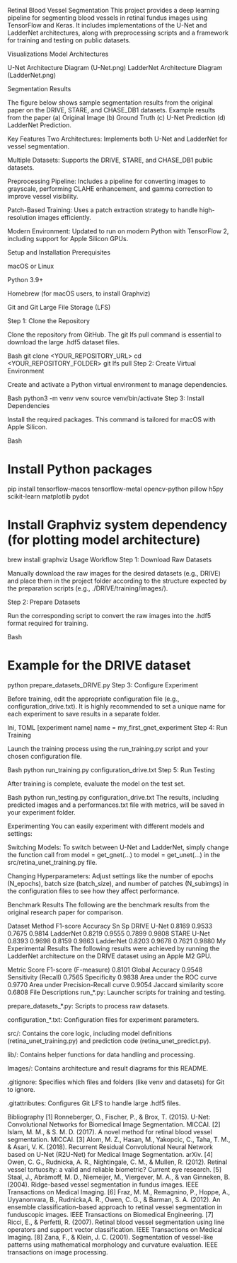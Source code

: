 Retinal Blood Vessel Segmentation
This project provides a deep learning pipeline for segmenting blood vessels in retinal fundus images using TensorFlow and Keras. It includes implementations of the U-Net and LadderNet architectures, along with preprocessing scripts and a framework for training and testing on public datasets.

Visualizations
Model Architectures

U-Net Architecture Diagram (U-Net.png)
LadderNet Architecture Diagram (LadderNet.png)

Segmentation Results

The figure below shows sample segmentation results from the original paper on the DRIVE, STARE, and CHASE_DB1 datasets.
Example results from the paper (a) Original Image (b) Ground Truth (c) U-Net Prediction (d) LadderNet Prediction.

Key Features
Two Architectures: Implements both U-Net and LadderNet for vessel segmentation.

Multiple Datasets: Supports the DRIVE, STARE, and CHASE_DB1 public datasets.

Preprocessing Pipeline: Includes a pipeline for converting images to grayscale, performing CLAHE enhancement, and gamma correction to improve vessel visibility.

Patch-Based Training: Uses a patch extraction strategy to handle high-resolution images efficiently.

Modern Environment: Updated to run on modern Python with TensorFlow 2, including support for Apple Silicon GPUs.

Setup and Installation
Prerequisites

macOS or Linux

Python 3.9+

Homebrew (for macOS users, to install Graphviz)

Git and Git Large File Storage (LFS)

Step 1: Clone the Repository

Clone the repository from GitHub. The git lfs pull command is essential to download the large .hdf5 dataset files.

Bash
git clone <YOUR_REPOSITORY_URL>
cd <YOUR_REPOSITORY_FOLDER>
git lfs pull
Step 2: Create Virtual Environment

Create and activate a Python virtual environment to manage dependencies.

Bash
python3 -m venv venv
source venv/bin/activate
Step 3: Install Dependencies

Install the required packages. This command is tailored for macOS with Apple Silicon.

Bash
# Install Python packages
pip install tensorflow-macos tensorflow-metal opencv-python pillow h5py scikit-learn matplotlib pydot

# Install Graphviz system dependency (for plotting model architecture)
brew install graphviz
Usage Workflow
Step 1: Download Raw Datasets

Manually download the raw images for the desired datasets (e.g., DRIVE) and place them in the project folder according to the structure expected by the preparation scripts (e.g., ./DRIVE/training/images/).

Step 2: Prepare Datasets

Run the corresponding script to convert the raw images into the .hdf5 format required for training.

Bash
# Example for the DRIVE dataset
python prepare_datasets_DRIVE.py
Step 3: Configure Experiment

Before training, edit the appropriate configuration file (e.g., configuration_drive.txt). It is highly recommended to set a unique name for each experiment to save results in a separate folder.

Ini, TOML
[experiment name]
name = my_first_gnet_experiment
Step 4: Run Training

Launch the training process using the run_training.py script and your chosen configuration file.

Bash
python run_training.py configuration_drive.txt
Step 5: Run Testing

After training is complete, evaluate the model on the test set.

Bash
python run_testing.py configuration_drive.txt
The results, including predicted images and a performances.txt file with metrics, will be saved in your experiment folder.

Experimenting
You can easily experiment with different models and settings:

Switching Models: To switch between U-Net and LadderNet, simply change the function call from model = get_gnet(...) to model = get_unet(...) in the src/retina_unet_training.py file.

Changing Hyperparameters: Adjust settings like the number of epochs (N_epochs), batch size (batch_size), and number of patches (N_subimgs) in the configuration files to see how they affect performance.

Benchmark Results
The following are the benchmark results from the original research paper for comparison.

Dataset	Method	F1-score	Accuracy	Sn	Sp
DRIVE	U-Net	0.8169	0.9533	0.7675	0.9814
LadderNet	0.8219	0.9555	0.7899	0.9808
STARE	U-Net	0.8393	0.9698	0.8159	0.9863
LadderNet	0.8203	0.9678	0.7621	0.9880
My Experimental Results
The following results were achieved by running the LadderNet architecture on the DRIVE dataset using an Apple M2 GPU.

Metric	Score
F1-score (F-measure)	0.8101
Global Accuracy	0.9548
Sensitivity (Recall)	0.7565
Specificity	0.9838
Area under the ROC curve	0.9770
Area under Precision-Recall curve	0.9054
Jaccard similarity score	0.6808
File Descriptions
run_*.py: Launcher scripts for training and testing.

prepare_datasets_*.py: Scripts to process raw datasets.

configuration_*.txt: Configuration files for experiment parameters.

src/: Contains the core logic, including model definitions (retina_unet_training.py) and prediction code (retina_unet_predict.py).

lib/: Contains helper functions for data handling and processing.

Images/: Contains architecture and result diagrams for this README.

.gitignore: Specifies which files and folders (like venv and datasets) for Git to ignore.

.gitattributes: Configures Git LFS to handle large .hdf5 files.

Bibliography
[1] Ronneberger, O., Fischer, P., & Brox, T. (2015). U-Net: Convolutional Networks for Biomedical Image Segmentation. MICCAI.
[2] Islam, M. M., & S. M. D. (2017). A novel method for retinal blood vessel segmentation. MICCAI.
[3] Alom, M. Z., Hasan, M., Yakopcic, C., Taha, T. M., & Asari, V. K. (2018). Recurrent Residual Convolutional Neural Network based on U-Net (R2U-Net) for Medical Image Segmentation. arXiv.
[4] Owen, C. G., Rudnicka, A. R., Nightingale, C. M., & Mullen, R. (2012). Retinal vessel tortuosity: a valid and reliable biometric? Current eye research.
[5] Staal, J., Abràmoff, M. D., Niemeijer, M., Viergever, M. A., & van Ginneken, B. (2004). Ridge-based vessel segmentation in fundus images. IEEE Transactions on Medical Imaging.
[6] Fraz, M. M., Remagnino, P., Hoppe, A., Uyyanonvara, B., Rudnicka,A. R., Owen, C. G., & Barman, S. A. (2012). An ensemble classification-based approach to retinal vessel segmentation in funduscopic images. IEEE Transactions on Biomedical Engineering.
[7] Ricci, E., & Perfetti, R. (2007). Retinal blood vessel segmentation using line operators and support vector classification. IEEE Transactions on Medical Imaging.
[8] Zana, F., & Klein, J. C. (2001). Segmentation of vessel-like patterns using mathematical morphology and curvature evaluation. IEEE transactions on image processing.